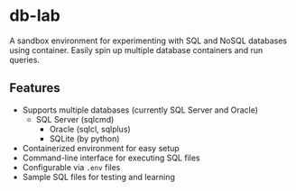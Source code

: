 # db-lab

A sandbox environment for experimenting with SQL and NoSQL databases using container. Easily spin up multiple database containers and run queries.

## Features

- Supports multiple databases (currently SQL Server and Oracle)
  - SQL Server (sqlcmd)
	- Oracle (sqlcl, sqlplus)
	- SQLite (by python)
- Containerized environment for easy setup
- Command-line interface for executing SQL files
- Configurable via `.env` files
- Sample SQL files for testing and learning

